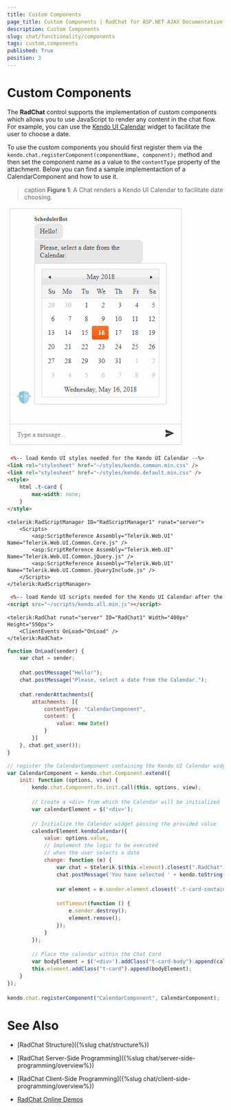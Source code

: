 ```yaml
---
title: Custom Components 
page_title: Custom Components | RadChat for ASP.NET AJAX Documentation
description: Custom Components 
slug: chat/functionality/components
tags: custom,components
published: True
position: 3
---
```


# Custom Components


The **RadChat** control supports the implementation of custom components which allows you to use JavaScript to render any content in the chat flow. For example, you can use the [Kendo UI Calendar](https://docs.telerik.com/kendo-ui/controls/scheduling/calendar/overview) widget to facilitate the user to choose a date.

To use the custom components you should first register them via the `kendo.chat.registerComponent(componentName, component);` method and then set the component name as a value to the `contentType` property of the attachment. Below you can find a sample implementaction of a CalendarComponent and how to use it.

>caption **Figure 1**: A Chat renders a Kendo UI Calendar to facilitate date choosing.

![chat with custom components](../images/chat-calendar-component.gif)

````HTML
 <%-- load Kendo UI styles needed for the Kendo UI Calendar --%>
<link rel="stylesheet" href="~/styles/kendo.common.min.css" />
<link rel="stylesheet" href="~/styles/kendo.default.min.css" />
<style>
    html .t-card {
        max-width: none;
    }
</style>
````

````ASP.NET
<telerik:RadScriptManager ID="RadScriptManager1" runat="server">
    <Scripts>
        <asp:ScriptReference Assembly="Telerik.Web.UI" Name="Telerik.Web.UI.Common.Core.js" />
        <asp:ScriptReference Assembly="Telerik.Web.UI" Name="Telerik.Web.UI.Common.jQuery.js" />
        <asp:ScriptReference Assembly="Telerik.Web.UI" Name="Telerik.Web.UI.Common.jQueryInclude.js" />
    </Scripts>
</telerik:RadScriptManager>
````

````HTML
 <%-- load Kendo UI scripts needed for the Kendo UI Calendar after the ScriptManager and before RadChat --%>
<script src="~/scripts/kendo.all.min.js"></script>
````

````ASP.NET
<telerik:RadChat runat="server" ID="RadChat1" Width="400px" Height="550px">
    <ClientEvents OnLoad="OnLoad" />
</telerik:RadChat>
 ````

````JavaScript
function OnLoad(sender) {
    var chat = sender;

    chat.postMessage("Hello!");
    chat.postMessage("Please, select a date from the Calendar.");

    chat.renderAttachments({
        attachments: [{
            contentType: "CalendarComponent",
            content: {
                value: new Date()
            }
        }]
    }, chat.get_user());
}
````

````JavaScript
// register the CalendarComponent containing the Kendo UI Calendar widget
var CalendarComponent = kendo.chat.Component.extend({
    init: function (options, view) {
        kendo.chat.Component.fn.init.call(this, options, view);

        // Create a <div> from which the Calendar will be initialized
        var calendarElement = $('<div>');

        // Initialize the Calendar widget passing the provided value
        calendarElement.kendoCalendar({
            value: options.value,
            // Implement the logic to be executed
            // when the user selects a date
            change: function (e) {
                var chat = $telerik.$(this.element).closest(".RadChat")[0].control;
                chat.postMessage('You have selected ' + kendo.toString(e.sender.value(), 'D') + '!');

                var element = e.sender.element.closest('.t-card-container');

                setTimeout(function () {
                    e.sender.destroy();
                    element.remove();
                });
            }
        });

        // Place the calendar within the Chat Card
        var bodyElement = $('<div>').addClass("t-card-body").append(calendarElement);
        this.element.addClass("t-card").append(bodyElement);
    }
});

kendo.chat.registerComponent("CalendarComponent", CalendarComponent);
````


# See Also

 * [RadChat Structure]({%slug chat/structure%})

 * [RadChat Server-Side Programming]({%slug chat/server-side-programming/overview%})

 * [RadChat Client-Side Programming]({%slug chat/client-side-programming/overview%})

 * [RadChat Online Demos](https://demos.telerik.com/aspnet-ajax/chat/overview/defaultcs.aspx)

 